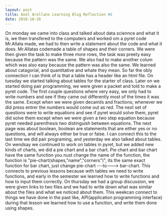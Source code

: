 ```yaml
---
layout: post
title: Axel Arellano Learning Blog Reflection #6
date: 2018-10-26
---
```


  On monday we came into class and talked about data sciennce and what it is, we then transfered to the computers and worked om a pyret code Mr.Allata made, we had to then write a statement about the code and what it does. Mr.Allatas codemade a table of shapes and their corners. We were then given the task to make three more rows, the task was preety easy because the pattern was the same. We also had to make another colum which was also easy because the pattern was also the same. We learned about catagorial, and quantitative and whate they mean. So far the obly connection I can think of is that a table has a header like an html file. On tuesday we started talking about tables for the starter of class. Later on we started doing pair programming, we were given a packet and told to make a pyret code. The first couple questions where very easy, we only had to write numbers and see if they came out differently most of the times it was the same. Except when we were given decamils and fractions, whenever we did press entrer the numbers would come out as red. The next set of questions were to write equations and see if pyret would solve them, pyret did solve them except when we were given a two step equation because pyret needed parenthesis two distinguish between equations. The next page was about boolean, boolean are statements that are either yes or no questions, and will always either be true or false. I can connect this to the last time we did pair programing, and yesterday we also talked about tables. On wendsay we continued to work on tables in pyret, but we added new kinds of charts, we did a pie chart and a bar chart. Pie chart and bar chart have the same function you nust change the name of the function, the function is "pie-chart(shapes,"name","corners")", its the same exact function for bar chart, just change pie-chart ---to---> bar-chart. This connects to previous lessons because with tables we need to write functions, and early in the semester we learned how to write functions and how to input them correctly. On thursday we had a group discussion, we were given links to two files and we had to  write down what was similar about the files and what we noticed about them. This weekcan connect to things we have done in the past like, API(application programming interface) during that lesson we learned how to use a function, and write them done using shapes.  
